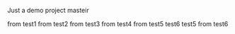 Just a demo project
masteir

from test1
from test2
from test3
from test4
from test5 test6 test5
from test6

